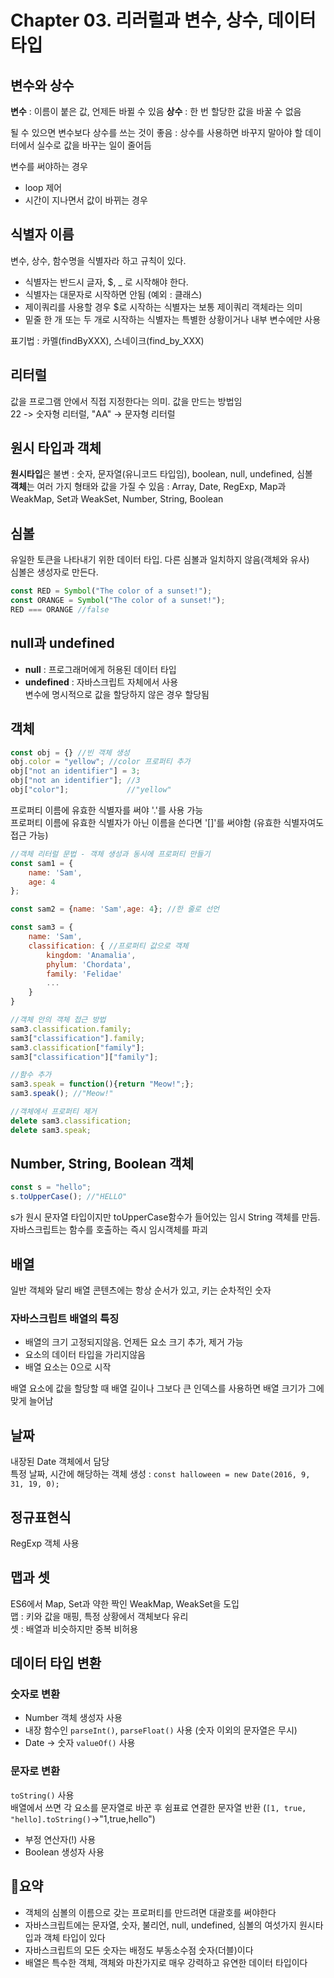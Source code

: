 # Chapter 03. 리러럴과 변수, 상수, 데이터 타입

## 변수와 상수
**변수** : 이름이 붙은 값, 언제든 바뀔 수 있음
**상수** : 한 번 할당한 값을 바꿀 수 없음

될 수 있으면 변수보다 상수를 쓰는 것이 좋음 : 상수를 사용하면 바꾸지 말아야 할 데이터에서 실수로 값을 바꾸는 일이 줄어듬

변수를 써야하는 경우
- loop 제어
- 시간이 지나면서 값이 바뀌는 경우

## 식별자 이름
변수, 상수, 함수명을 식별자라 하고 규칙이 있다.
- 식별자는 반드시 글자, $, _ 로 시작해야 한다.
- 식별자는 대문자로 시작하면 안됨 (예외 : 클래스)
- 제이쿼리를 사용할 경우 $로 시작하는 식별자는 보통 제이쿼리 객체라는 의미
- 밑줄 한 개 또는 두 개로 시작하는 식별자는 특별한 상황이거나 내부 변수에만 사용

표기법 : 카멜(findByXXX), 스네이크(find_by_XXX)

## 리터럴
값을 프로그램 안에서 직접 지정한다는 의미. 값을 만드는 방법임   
22 -> 숫자형 리터럴, "AA" -> 문자형 리터럴

## 원시 타입과 객체
**원시타입**은 불변 : 숫자, 문자열(유니코드 타입임), boolean, null, undefined, 심볼   
**객체**는 여러 가지 형태와 값을 가질 수 있음 : Array, Date, RegExp, Map과 WeakMap, Set과 WeakSet, Number, String, Boolean

## 심볼
유일한 토큰을 나타내기 위한 데이터 타입. 다른 심볼과 일치하지 않음(객체와 유사)    
심볼은 생성자로 만든다.
```js
const RED = Symbol("The color of a sunset!");
const ORANGE = Symbol("The color of a sunset!");
RED === ORANGE //false
```

## null과 undefined
- **null** : 프로그래머에게 허용된 데이터 타입
- **undefined** : 자바스크립트 자체에서 사용   
변수에 명시적으로 값을 할당하지 않은 경우 할당됨

## 객체
```js
const obj = {} //빈 객체 생성
obj.color = "yellow"; //color 프로퍼티 추가
obj["not an identifier"] = 3;
obj["not an identifier"]; //3
obj["color"];             //"yellow"
```
프로퍼티 이름에 유효한 식별자를 써야 '.'를 사용 가능   
프로퍼티 이름에 유효한 식별자가 아닌 이름을 쓴다면 '[]'를 써야함 (유효한 식별자여도 접근 가능)
```js
//객체 리터럴 문법 - 객체 생성과 동시에 프로퍼티 만들기
const sam1 = {
    name: 'Sam',
    age: 4
};

const sam2 = {name: 'Sam',age: 4}; //한 줄로 선언

const sam3 = {
    name: 'Sam',
    classification: { //프로퍼티 값으로 객체
        kingdom: 'Anamalia',
        phylum: 'Chordata',
        family: 'Felidae'
        ...
    }
}

//객체 안의 객체 접근 방법
sam3.classification.family;
sam3["classification"].family;
sam3.classification["family"];
sam3["classification"]["family"];

//함수 추가
sam3.speak = function(){return "Meow!";};
sam3.speak(); //"Meow!"

//객체에서 프로퍼티 제거
delete sam3.classification;
delete sam3.speak;
```
## Number, String, Boolean 객체
```js 
const s = "hello";
s.toUpperCase(); //"HELLO"
```
s가 원시 문자열 타입이지만 toUpperCase함수가 들어있는 임시 String 객체를 만듬.   
자바스크립트는 함수를 호출하는 즉시 임시객체를 파괴

## 배열
일반 객체와 달리 배열 콘텐츠에는 항상 순서가 있고, 키는 순차적인 숫자

### 자바스크립트 배열의 특징
- 배열의 크기 고정되지않음. 언제든 요소 크기 추가, 제거 가능
- 요소의 데이터 타입을 가리지않음
- 배열 요소는 0으로 시작   

배열 요소에 값을 할당할 때 배열 길이나 그보다 큰 인덱스를 사용하면 배열 크기가 그에 맞게 늘어남

## 날짜
내장된 Date 객체에서 담당   
특정 날짜, 시간에 해당하는 객체 생성 : `const halloween = new Date(2016, 9, 31, 19, 0);`

## 정규표현식
RegExp 객체 사용

## 맵과 셋
ES6에서 Map, Set과 약한 짝인 WeakMap, WeakSet을 도입   
맵 : 키와 값을 매핑, 특정 상황에서 객체보다 유리   
셋 : 배열과 비슷하지만 중복 비허용   

## 데이터 타입 변환
### 숫자로 변환
- Number 객체 생성자 사용
- 내장 함수인 `parseInt()`, `parseFloat()` 사용 (숫자 이외의 문자열은 무시)
- Date -> 숫자 `valueOf()` 사용

### 문자로 변환
`toString()` 사용   
배열에서 쓰면 각 요소를 문자열로 바꾼 후 쉼표료 연결한 문자열 반환 (`[1, true, "hello].toString()`->"1,true,hello")
- 부정 연산자(!) 사용
- Boolean 생성자 사용

## 📝요약
- 객체의 심볼의 이름으로 갖는 프로퍼티를 만드려면 대괄호를 써야한다
- 자바스크립트에는 문자열, 숫자, 불리언, null, undefined, 심볼의 여섯가지 원시타입과 객체 타입이 있다
- 자바스크립트의 모든 숫자는 배정도 부동소수점 숫자(더블)이다
- 배열은 특수한 객체, 객체와 마찬가지로 매우 강력하고 유연한 데이터 타입이다